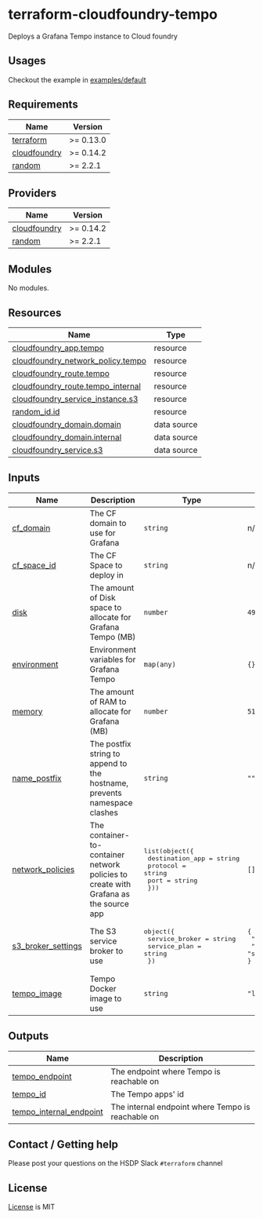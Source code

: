 # terraform-cloudfoundry-tempo

Deploys a Grafana Tempo instance to Cloud foundry

## Usages

Checkout the example in [examples/default](./examples/default)

<!--- BEGIN_TF_DOCS --->
## Requirements

| Name | Version |
|------|---------|
| <a name="requirement_terraform"></a> [terraform](#requirement\_terraform) | >= 0.13.0 |
| <a name="requirement_cloudfoundry"></a> [cloudfoundry](#requirement\_cloudfoundry) | >= 0.14.2 |
| <a name="requirement_random"></a> [random](#requirement\_random) | >= 2.2.1 |

## Providers

| Name | Version |
|------|---------|
| <a name="provider_cloudfoundry"></a> [cloudfoundry](#provider\_cloudfoundry) | >= 0.14.2 |
| <a name="provider_random"></a> [random](#provider\_random) | >= 2.2.1 |

## Modules

No modules.

## Resources

| Name | Type |
|------|------|
| [cloudfoundry_app.tempo](https://registry.terraform.io/providers/cloudfoundry-community/cloudfoundry/latest/docs/resources/app) | resource |
| [cloudfoundry_network_policy.tempo](https://registry.terraform.io/providers/cloudfoundry-community/cloudfoundry/latest/docs/resources/network_policy) | resource |
| [cloudfoundry_route.tempo](https://registry.terraform.io/providers/cloudfoundry-community/cloudfoundry/latest/docs/resources/route) | resource |
| [cloudfoundry_route.tempo_internal](https://registry.terraform.io/providers/cloudfoundry-community/cloudfoundry/latest/docs/resources/route) | resource |
| [cloudfoundry_service_instance.s3](https://registry.terraform.io/providers/cloudfoundry-community/cloudfoundry/latest/docs/resources/service_instance) | resource |
| [random_id.id](https://registry.terraform.io/providers/random/latest/docs/resources/id) | resource |
| [cloudfoundry_domain.domain](https://registry.terraform.io/providers/cloudfoundry-community/cloudfoundry/latest/docs/data-sources/domain) | data source |
| [cloudfoundry_domain.internal](https://registry.terraform.io/providers/cloudfoundry-community/cloudfoundry/latest/docs/data-sources/domain) | data source |
| [cloudfoundry_service.s3](https://registry.terraform.io/providers/cloudfoundry-community/cloudfoundry/latest/docs/data-sources/service) | data source |

## Inputs

| Name | Description | Type | Default | Required |
|------|-------------|------|---------|:--------:|
| <a name="input_cf_domain"></a> [cf\_domain](#input\_cf\_domain) | The CF domain to use for Grafana | `string` | n/a | yes |
| <a name="input_cf_space_id"></a> [cf\_space\_id](#input\_cf\_space\_id) | The CF Space to deploy in | `string` | n/a | yes |
| <a name="input_disk"></a> [disk](#input\_disk) | The amount of Disk space to allocate for Grafana Tempo (MB) | `number` | `4980` | no |
| <a name="input_environment"></a> [environment](#input\_environment) | Environment variables for Grafana Tempo | `map(any)` | `{}` | no |
| <a name="input_memory"></a> [memory](#input\_memory) | The amount of RAM to allocate for Grafana (MB) | `number` | `512` | no |
| <a name="input_name_postfix"></a> [name\_postfix](#input\_name\_postfix) | The postfix string to append to the hostname, prevents namespace clashes | `string` | `""` | no |
| <a name="input_network_policies"></a> [network\_policies](#input\_network\_policies) | The container-to-container network policies to create with Grafana as the source app | <pre>list(object({<br>    destination_app = string<br>    protocol        = string<br>    port            = string<br>  }))</pre> | `[]` | no |
| <a name="input_s3_broker_settings"></a> [s3\_broker\_settings](#input\_s3\_broker\_settings) | The S3 service broker to use | <pre>object({<br>    service_broker = string<br>    service_plan   = string<br>  })</pre> | <pre>{<br>  "service_broker": "hsdp-s3",<br>  "service_plan": "s3_bucket"<br>}</pre> | no |
| <a name="input_tempo_image"></a> [tempo\_image](#input\_tempo\_image) | Tempo Docker image to use | `string` | `"loafoe/cf-tempo:latest"` | no |

## Outputs

| Name | Description |
|------|-------------|
| <a name="output_tempo_endpoint"></a> [tempo\_endpoint](#output\_tempo\_endpoint) | The endpoint where Tempo is reachable on |
| <a name="output_tempo_id"></a> [tempo\_id](#output\_tempo\_id) | The Tempo apps' id |
| <a name="output_tempo_internal_endpoint"></a> [tempo\_internal\_endpoint](#output\_tempo\_internal\_endpoint) | The internal endpoint where Tempo is reachable on |

<!--- END_TF_DOCS --->

## Contact / Getting help

Please post your questions on the HSDP Slack `#terraform` channel

## License

[License](./LICENSE.md) is MIT
